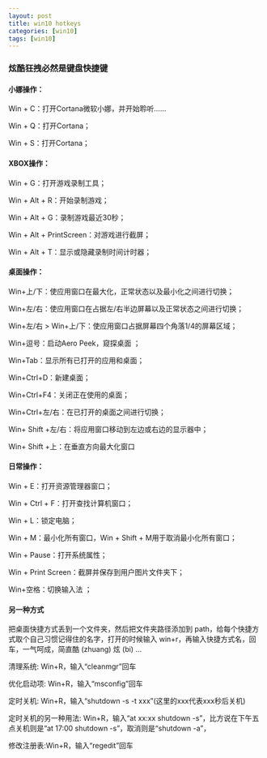 ```yaml
---
layout: post 
title: win10 hotkeys
categories: [win10]
tags: [win10]
---
```


### 炫酷狂拽必然是键盘快捷键

#### 小娜操作：

Win + C：打开Cortana微软小娜，并开始聆听......

Win + Q：打开Cortana；

Win + S：打开Cortana；

#### XBOX操作：

Win + G：打开游戏录制工具；

Win + Alt + R：开始录制游戏；

Win + Alt + G：录制游戏最近30秒；

Win + Alt + PrintScreen：对游戏进行截屏；

Win + Alt + T：显示或隐藏录制时间计时器；

#### 桌面操作：

Win+上/下：使应用窗口在最大化，正常状态以及最小化之间进行切换；

Win+左/右：使应用窗口在占据左/右半边屏幕以及正常状态之间进行切换；

Win+左/右 > Win+上/下：使应用窗口占据屏幕四个角落1/4的屏幕区域；

Win+逗号：启动Aero Peek，窥探桌面 ；

Win+Tab：显示所有已打开的应用和桌面；

Win+Ctrl+D：新建桌面；

Win+Ctrl+F4：关闭正在使用的桌面；

Win+Ctrl+左/右：在已打开的桌面之间进行切换；

Win+ Shift +左/右：将应用窗口移动到左边或右边的显示器中；

Win+ Shift +上：在垂直方向最大化窗口

#### 日常操作：

Win + E：打开资源管理器窗口；

Win + Ctrl + F：打开查找计算机窗口；

Win + L：锁定电脑；

Win + M：最小化所有窗口，Win + Shift + M用于取消最小化所有窗口；

Win + Pause：打开系统属性；

Win + Print Screen：截屏并保存到用户图片文件夹下；

Win+空格：切换输入法 ；

#### 另一种方式

把桌面快捷方式丢到一个文件夹，然后把文件夹路径添加到 path，给每个快捷方式取个自己习惯记得住的名字，打开的时候输入 win+r，再输入快捷方式名，回车，一气呵成，简直酷 (zhuang) 炫 (bi) …

清理系统: Win+R，输入“cleanmgr”回车

优化启动项: Win+R，输入“msconfig”回车

定时关机: Win+R，输入“shutdown -s -t xxx”(这里的xxx代表xxx秒后关机)

定时关机的另一种用法: Win+R，输入“at xx:xx shutdown -s”，比方说在下午五点关机则是“at 17:00 shutdown -s”，取消则是“shutdown -a”，

修改注册表:Win+R，输入“regedit”回车
